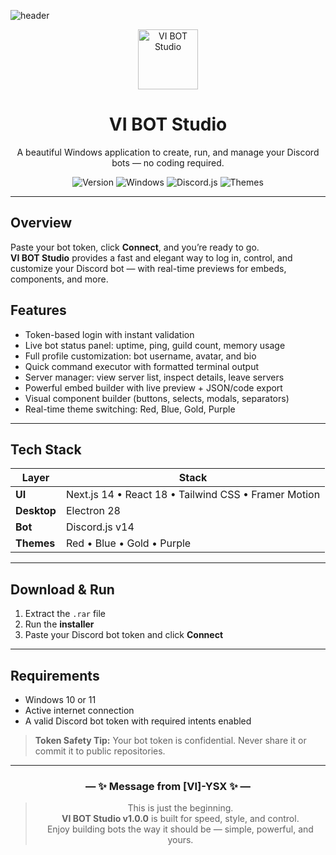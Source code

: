 ![header](https://capsule-render.vercel.app/api?type=waving&color=A6220A&height=200&section=header&text=VI%20Bot%20Studio&fontSize=60&fontColor=801D0A&animation=twinkling)

<div align="center">

<img src="https://i.imgur.com/fsFt6ap.png" alt="VI BOT Studio" width="96"/>

<h1>VI BOT Studio</h1>
<p>A beautiful Windows application to create, run, and manage your Discord bots — no coding required.</p>

<p>
  <img src="https://img.shields.io/badge/Version-1.0.0-22c55e?style=for-the-badge" alt="Version"/>
  <img src="https://img.shields.io/badge/Platform-Windows-0078d7?style=for-the-badge" alt="Windows"/>
  <img src="https://img.shields.io/badge/Discord.js-v14-5865F2?style=for-the-badge" alt="Discord.js"/>
  <img src="https://img.shields.io/badge/Themes-Red_|_Blue_|_Gold_|_Purple-ff3860?style=for-the-badge" alt="Themes"/>
</p>

</div>

---

##  Overview

Paste your bot token, click **Connect**, and you’re ready to go.  
**VI BOT Studio** provides a fast and elegant way to log in, control, and customize your Discord bot — with real-time previews for embeds, components, and more.



##  Features

- Token-based login with instant validation
- Live bot status panel: uptime, ping, guild count, memory usage
- Full profile customization: bot username, avatar, and bio
- Quick command executor with formatted terminal output
- Server manager: view server list, inspect details, leave servers
- Powerful embed builder with live preview + JSON/code export
- Visual component builder (buttons, selects, modals, separators)
- Real-time theme switching: Red, Blue, Gold, Purple

---

##  Tech Stack

| Layer       | Stack |
|-------------|-------|
| **UI**      | Next.js 14 • React 18 • Tailwind CSS • Framer Motion |
| **Desktop** | Electron 28 |
| **Bot**     | Discord.js v14 |
| **Themes**  | Red • Blue • Gold • Purple |

---

##  Download & Run

1. Extract the `.rar` file  
2. Run the **installer**  
3. Paste your Discord bot token and click **Connect**

---

##  Requirements

- Windows 10 or 11  
- Active internet connection  
- A valid Discord bot token with required intents enabled

> **Token Safety Tip:** Your bot token is confidential. Never share it or commit it to public repositories.

---

<div align="center">

### — ✨ Message from [VI]-YSX ✨ —
> This is just the beginning.  
> **VI BOT Studio v1.0.0** is built for speed, style, and control.  
> Enjoy building bots the way it should be — simple, powerful, and yours.

</div>
